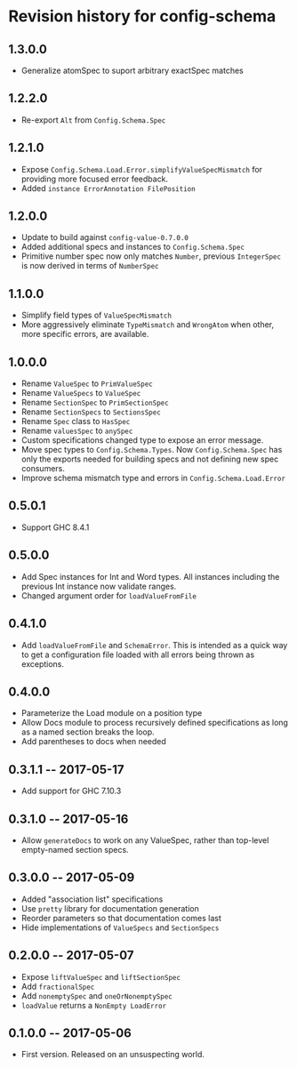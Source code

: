 # Revision history for config-schema

## 1.3.0.0

* Generalize atomSpec to suport arbitrary exactSpec matches

## 1.2.2.0

* Re-export `Alt` from `Config.Schema.Spec`

## 1.2.1.0

* Expose `Config.Schema.Load.Error.simplifyValueSpecMismatch`
  for providing more focused error feedback.
* Added `instance ErrorAnnotation FilePosition`

## 1.2.0.0

* Update to build against `config-value-0.7.0.0`
* Added additional specs and instances to `Config.Schema.Spec`
* Primitive number spec now only matches `Number`, previous
  `IntegerSpec` is now derived in terms of `NumberSpec`

## 1.1.0.0

* Simplify field types of `ValueSpecMismatch`
* More aggressively eliminate `TypeMismatch` and `WrongAtom`
  when other, more specific errors, are available.

## 1.0.0.0

* Rename `ValueSpec` to `PrimValueSpec`
* Rename `ValueSpecs` to `ValueSpec`
* Rename `SectionSpec` to `PrimSectionSpec`
* Rename `SectionSpecs` to `SectionsSpec`
* Rename `Spec` class to `HasSpec`
* Rename `valuesSpec` to `anySpec`
* Custom specifications changed type to expose an error message.
* Move spec types to `Config.Schema.Types`. Now `Config.Schema.Spec`
  has only the exports needed for building specs and not defining
  new spec consumers.
* Improve schema mismatch type and errors in `Config.Schema.Load.Error`

## 0.5.0.1
* Support GHC 8.4.1

## 0.5.0.0

* Add Spec instances for Int and Word types. All instances
  including the previous Int instance now validate ranges.
* Changed argument order for `loadValueFromFile`

## 0.4.1.0

* Add `loadValueFromFile` and `SchemaError`. This is intended
  as a quick way to get a configuration file loaded with all
  errors being thrown as exceptions.

## 0.4.0.0

* Parameterize the Load module on a position type
* Allow Docs module to process recursively defined
  specifications as long as a named section breaks
  the loop.
* Add parentheses to docs when needed

## 0.3.1.1  -- 2017-05-17

* Add support for GHC 7.10.3

## 0.3.1.0  -- 2017-05-16

* Allow `generateDocs` to work on any ValueSpec, rather than
  top-level empty-named section specs.

## 0.3.0.0  -- 2017-05-09

* Added "association list" specifications
* Use `pretty` library for documentation generation
* Reorder parameters so that documentation comes last
* Hide implementations of `ValueSpecs` and `SectionSpecs`

## 0.2.0.0  -- 2017-05-07

* Expose `liftValueSpec` and `liftSectionSpec`
* Add `fractionalSpec`
* Add `nonemptySpec` and `oneOrNonemptySpec`
* `loadValue` returns a `NonEmpty LoadError`

## 0.1.0.0  -- 2017-05-06

* First version. Released on an unsuspecting world.

